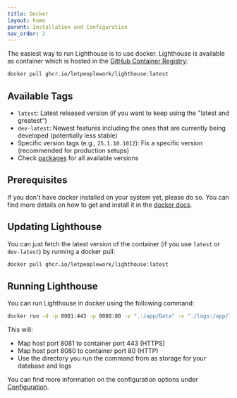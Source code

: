 ```yaml
---
title: Docker
layout: home
parent: Installation and Configuration
nav_order: 2
---
```


The easiest way to run Lighthouse is to use docker. Lighthouse is available as container which is hosted in the [GitHub Container Registry](https://github.com/LetPeopleWork/Lighthouse/pkgs/container/lighthouse):
```bash
docker pull ghcr.io/letpeoplework/lighthouse:latest
``` 

## Available Tags
- `latest`: Latest released version (if you want to keep using the "latest and greatest")
- `dev-latest`: Newest features including the ones that are currently being developed (potentially less stable)
- Specific version tags (e.g., `25.1.10.1012`): Fix a specific version (recommended for production setups)
- Check [packages](https://github.com/LetPeopleWork/Lighthouse/pkgs/container/lighthouse) for all available versions


## Prerequisites
If you don't have docker installed on your system yet, please do so. You can find more details on how to get and install it in the [docker docs](https://docs.docker.com/get-started/get-docker/).

## Updating Lighthouse
You can just fetch the latest version of the container (if you use `latest` or `dev-latest`) by running a docker pull:

```bash
docker pull ghcr.io/letpeoplework/lighthouse:latest
```

## Running Lighthouse
You can run Lighthouse in docker using the following command:

```bash
docker run -d -p 8081:443 -p 8080:80 -v ".:/app/Data" -v "./logs:/app/logs" -e "ConnectionStrings__LighthouseAppContext=Data Source=/app/Data/LighthouseAppContext.db" ghcr.io/letpeoplework/lighthouse:latest
```

This will:
- Map host port 8081 to container port 443 (HTTPS)
- Map host port 8080 to container port 80 (HTTP)
- Use the directory you run the command from as storage for your database and logs

You can find more information on the configuration options under [Configuration](./configuration.html).